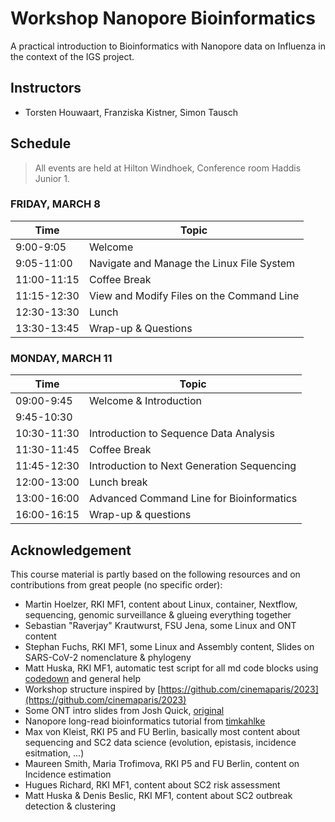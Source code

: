 # Workshop Nanopore Bioinformatics

A practical introduction to Bioinformatics with Nanopore data on Influenza in the context of the IGS project.


## Instructors

* Torsten Houwaart, Franziska Kistner, Simon Tausch

## Schedule

> All events are held at Hilton Windhoek, Conference room Haddis Junior 1.


### <a name="0"></a> FRIDAY, MARCH 8
| Time        | Topic |
| --          | --               |
| 9:00-9:05   | Welcome |
| 9:05-11:00  | Navigate and Manage the Linux File System |
| 11:00-11:15 | Coffee Break |
| 11:15-12:30 | View and Modify Files on the Command Line|
| 12:30-13:30 | Lunch |
| 13:30-13:45 | Wrap-up & Questions|

### <a name="1"></a> MONDAY, MARCH 11
| Time        | Topic |
| --          | --               |
| 09:00-9:45  | Welcome & Introduction |
| 9:45-10:30 || Recap preparatory day |
| 10:30-11:30 | Introduction to Sequence Data Analysis |
| 11:30-11:45 | Coffee Break |
| 11:45-12:30 | Introduction to Next Generation Sequencing |
| 12:00-13:00 | Lunch break |
| 13:00-16:00 | Advanced Command Line for Bioinformatics |
| 16:00-16:15 | Wrap-up & questions |

## Acknowledgement

This course material is partly based on the following resources and on contributions from great people (no specific order):

* Martin Hoelzer, RKI MF1, content about Linux, container, Nextflow, sequencing, genomic surveillance & glueing everything together
* Sebastian "Raverjay" Krautwurst, FSU Jena, some Linux and ONT content
* Stephan Fuchs, RKI MF1, some Linux and Assembly content, Slides on SARS-CoV-2 nomenclature & phylogeny 
* Matt Huska, RKI MF1, automatic test script for all md code blocks using [codedown](https://github.com/earldouglas/codedown) and general help
* Workshop structure inspired by [https://github.com/cinemaparis/2023](https://github.com/cinemaparis/2023)
* Some ONT intro slides from Josh Quick, [original](https://github.com/cinemaparis/2023/blob/main/day1-Tuesday/slides-Quick.pdf)
* Nanopore long-read bioinformatics tutorial from [timkahlke](https://timkahlke.github.io/LongRead_tutorials)
* Max von Kleist, RKI P5 and FU Berlin, basically most content about sequencing and SC2 data science (evolution, epistasis, incidence esitmation, ...)
* Maureen Smith, Maria Trofimova, RKI P5 and FU Berlin, content on Incidence estimation
* Hugues Richard, RKI MF1, content about SC2 risk assessment
* Matt Huska & Denis Beslic, RKI MF1, content about SC2 outbreak detection & clustering
